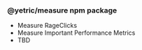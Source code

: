 ### @yetric/measure npm package

- Measure RageClicks
- Measure Important Performance Metrics
- TBD
